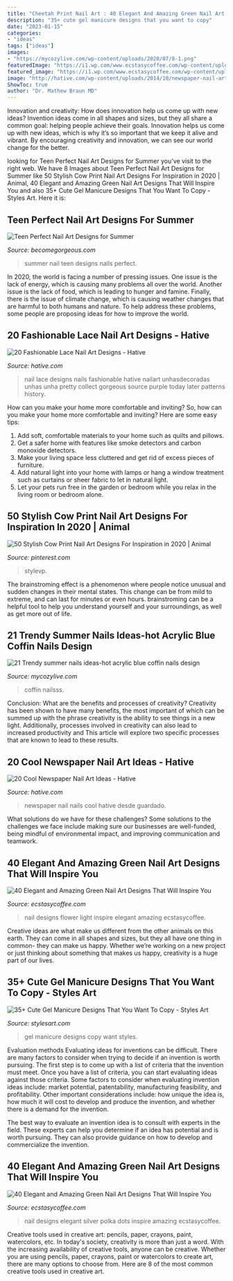 ```yaml
---
title: "Cheetah Print Nail Art : 40 Elegant And Amazing Green Nail Art Designs That Will Inspire You"
description: "35+ cute gel manicure designs that you want to copy"
date: "2023-01-15"
categories:
- "ideas"
tags: ["ideas"]
images:
- "https://mycozylive.com/wp-content/uploads/2020/07/8-1.png"
featuredImage: "https://i1.wp.com/www.ecstasycoffee.com/wp-content/uploads/2016/08/Green-and-Silver-Polka-Dots-Nail-Art-Design.jpg?resize=600%2C600"
featured_image: "https://i1.wp.com/www.ecstasycoffee.com/wp-content/uploads/2016/08/Green-and-Silver-Polka-Dots-Nail-Art-Design.jpg?resize=600%2C600"
image: "http://hative.com/wp-content/uploads/2014/10/newspaper-nail-art-ideas/17-newspaper-nails.jpg"
ShowToc: true
author: "Dr. Mathew Braun MD"
---
```



Innovation and creativity: How does innovation help us come up with new ideas?
Invention ideas come in all shapes and sizes, but they all share a common goal: helping people achieve their goals. Innovation helps us come up with new ideas, which is why it’s so important that we keep it alive and vibrant. By encouraging creativity and innovation, we can see our world change for the better.

	

		
looking for Teen Perfect Nail Art Designs for Summer you've visit to the right web. We have 8 Images about Teen Perfect Nail Art Designs for Summer like 50 Stylish Cow Print Nail Art Designs For Inspiration in 2020 | Animal, 40 Elegant and Amazing Green Nail Art Designs That Will Inspire You and also 35+ Cute Gel Manicure Designs That You Want To Copy - Styles Art. Here it is:
		
    
## Teen Perfect Nail Art Designs For Summer

<img loading=lazy src="https://static.becomegorgeous.com/img/arts/2012/Apr/19/7485/glam_nails.jpg" onerror="this.onerror=null;this.src='https://tse2.mm.bing.net/th?id=OIP.BA9DV7aY9d80Ta3FQXcHNQHaLH&amp;pid=15.1';" alt="Teen Perfect Nail Art Designs for Summer">

_Source: becomegorgeous.com_

>summer nail teen designs nails perfect. 

	

In 2020, the world is facing a number of pressing issues. One issue is the lack of energy, which is causing many problems all over the world. Another issue is the lack of food, which is leading to hunger and famine. Finally, there is the issue of climate change, which is causing weather changes that are harmful to both humans and nature. To help address these problems, some people are proposing ideas for how to improve the world.

    
## 20 Fashionable Lace Nail Art Designs - Hative

<img loading=lazy src="https://hative.com/wp-content/uploads/2014/11/lace-nail-art-designs/4-fashionable-lace-nail-art-designs.jpg" onerror="this.onerror=null;this.src='https://tse1.mm.bing.net/th?id=OIP.3o8xGyvX-11l0Ws8MDzjkQHaLI&amp;pid=15.1';" alt="20 Fashionable Lace Nail Art Designs - Hative">

_Source: hative.com_

>nail lace designs nails fashionable hative nailart unhasdecoradas unhas unha pretty collect gorgeous source purple today later patterns history. 

	

How can you make your home more comfortable and inviting?
So, how can you make your home more comfortable and inviting? Here are some easy tips: 
1. Add soft, comfortable materials to your home such as quilts and pillows. 
2. Get a safer home with features like smoke detectors and carbon monoxide detectors. 
3. Make your living space less cluttered and get rid of excess pieces of furniture. 
4. Add natural light into your home with lamps or hang a window treatment such as curtains or sheer fabric to let in natural light. 
5. Let your pets run free in the garden or bedroom while you relax in the living room or bedroom alone.

    
## 50 Stylish Cow Print Nail Art Designs For Inspiration In 2020 | Animal

<img loading=lazy src="https://i.pinimg.com/736x/21/11/55/211155141e4ea26d6f30ea0bd3ad97b8.jpg" onerror="this.onerror=null;this.src='https://tse2.mm.bing.net/th?id=OIP.CQQoOXFv4K_S90aXdyq4bwHaJ_&amp;pid=15.1';" alt="50 Stylish Cow Print Nail Art Designs For Inspiration in 2020 | Animal">

_Source: pinterest.com_

>stylevp. 

	

The brainstroming effect is a phenomenon where people notice unusual and sudden changes in their mental states. This change can be from mild to extreme, and can last for minutes or even hours. brainstroming can be a helpful tool to help you understand yourself and your surroundings, as well as get more out of life.

    
## 21 Trendy Summer Nails Ideas-hot Acrylic Blue Coffin Nails Design

<img loading=lazy src="https://mycozylive.com/wp-content/uploads/2020/07/8-1.png" onerror="this.onerror=null;this.src='https://tse1.mm.bing.net/th?id=OIP.ywNmouX0E78ibm8zS0XYRQHaJd&amp;pid=15.1';" alt="21 Trendy summer nails ideas-hot acrylic blue coffin nails design">

_Source: mycozylive.com_

>coffin nailsss. 

	

Conclusion: What are the benefits and processes of creativity?
Creativity has been shown to have many benefits, the most important of which can be summed up with the phrase creativity is the ability to see things in a new light. Additionally, processes involved in creativity can also lead to increased productivity and This article will explore two specific processes that are known to lead to these results.

    
## 20 Cool Newspaper Nail Art Ideas - Hative

<img loading=lazy src="http://hative.com/wp-content/uploads/2014/10/newspaper-nail-art-ideas/17-newspaper-nails.jpg" onerror="this.onerror=null;this.src='https://tse2.mm.bing.net/th?id=OIP.dGnGiYYUYRqqV_9VL2YSxAHaHa&amp;pid=15.1';" alt="20 Cool Newspaper Nail Art Ideas - Hative">

_Source: hative.com_

>newspaper nail nails cool hative desde guardado. 

	

What solutions do we have for these challenges?
Some solutions to the challenges we face include making sure our businesses are well-funded, being mindful of environmental impact, and improving communication and teamwork.

    
## 40 Elegant And Amazing Green Nail Art Designs That Will Inspire You

<img loading=lazy src="https://i0.wp.com/www.ecstasycoffee.com/wp-content/uploads/2016/08/Flower-Nail-Design-on-Light-Green-Bases.jpg" onerror="this.onerror=null;this.src='https://tse2.mm.bing.net/th?id=OIP.dBgY7oRlXwUwwdjNhlIOvgHaHa&amp;pid=15.1';" alt="40 Elegant and Amazing Green Nail Art Designs That Will Inspire You">

_Source: ecstasycoffee.com_

>nail designs flower light inspire elegant amazing ecstasycoffee. 

	

Creative ideas are what make us different from the other animals on this earth. They can come in all shapes and sizes, but they all have one thing in common- they can make us happy. Whether we’re working on a new project or just thinking about something that makes us happy, creativity is a huge part of our lives.

    
## 35+ Cute Gel Manicure Designs That You Want To Copy - Styles Art

<img loading=lazy src="https://live.staticflickr.com/65535/33944027008_d054f0decf_o.jpg" onerror="this.onerror=null;this.src='https://tse3.mm.bing.net/th?id=OIP.4IU_Uvv29dGYrvAGJwfFygHaKY&amp;pid=15.1';" alt="35+ Cute Gel Manicure Designs That You Want To Copy - Styles Art">

_Source: stylesart.com_

>gel manicure designs copy want styles. 

	

Evaluation methods
Evaluating ideas for inventions can be difficult. There are many factors to consider when trying to decide if an invention is worth pursuing. The first step is to come up with a list of criteria that the invention must meet. Once you have a list of criteria, you can start evaluating ideas against those criteria.
Some factors to consider when evaluating invention ideas include: market potential, patentability, manufacturing feasibility, and profitability. Other important considerations include: how unique the idea is, how much it will cost to develop and produce the invention, and whether there is a demand for the invention.

The best way to evaluate an invention idea is to consult with experts in the field. These experts can help you determine if an idea has potential and is worth pursuing. They can also provide guidance on how to develop and commercialize the invention.

    
## 40 Elegant And Amazing Green Nail Art Designs That Will Inspire You

<img loading=lazy src="https://i1.wp.com/www.ecstasycoffee.com/wp-content/uploads/2016/08/Green-and-Silver-Polka-Dots-Nail-Art-Design.jpg?resize=600%2C600" onerror="this.onerror=null;this.src='https://tse2.mm.bing.net/th?id=OIP.4sAe1Dv3m3OSnw0mOMzzYQHaHa&amp;pid=15.1';" alt="40 Elegant and Amazing Green Nail Art Designs That Will Inspire You">

_Source: ecstasycoffee.com_

>nail designs elegant silver polka dots inspire amazing ecstasycoffee. 

	

Creative tools used in creative art: pencils, paper, crayons, paint, watercolors, etc.
In today's society, creativity is more than just a word. With the increasing availability of creative tools, anyone can be creative. Whether you are using pencils, paper, crayons, paint or watercolors to create art, there are many options to choose from. Here are 8 of the most common creative tools used in creative art.

